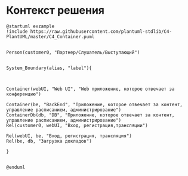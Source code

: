 # Контекст решения
<!-- Окружение системы (роли, участники, внешние системы) и связи системы с ним. Диаграмма контекста C4 и текстовое описание. 
Подробнее: https://confluence.mts.ru/pages/viewpage.action?pageId=375783261
-->
```plantuml
@startuml exzample
!include https://raw.githubusercontent.com/plantuml-stdlib/C4-PlantUML/master/C4_Container.puml


Person(customer0, "Партнер/Слушатель/Выступающий")


System_Boundary(alias, "label"){
    


Container(webUI, "Web UI", "Web приложение, которое отвечает за конференцию")

Container(be, "BackEnd", "Приложение, которое отвечает за контент, управление расписанием, администрирование")
ContainerDb(db, "DB", "Приложение, которое отвечает за контент, управление расписанием, администрирование")
Rel(customer0, webUI, "Вход, регистрация,трансляции")

Rel(webUI, be, "Вход, регистрация, трансляция")
Rel(be, db, "Загрузка докладов")

}


@enduml
```
